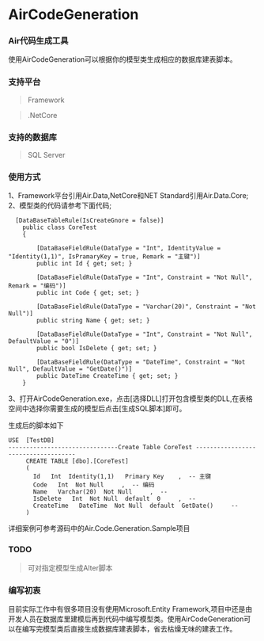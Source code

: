 # AirCodeGeneration
### Air代码生成工具
使用AirCodeGeneration可以根据你的模型类生成相应的数据库建表脚本。

### 支持平台
> Framework

> .NetCore

### 支持的数据库

> SQL Server

### 使用方式
1、Framework平台引用Air.Data,NetCore和NET Standard引用Air.Data.Core; <br>
2、模型类的代码请参考下面代码;
```
  [DataBaseTableRule(IsCreateGnore = false)]
    public class CoreTest
    {

        [DataBaseFieldRule(DataType = "Int", IdentityValue = "Identity(1,1)", IsPramaryKey = true, Remark = "主键")]
        public int Id { get; set; }

        [DataBaseFieldRule(DataType = "Int", Constraint = "Not Null", Remark = "编码")]
        public int Code { get; set; }

        [DataBaseFieldRule(DataType = "Varchar(20)", Constraint = "Not Null")]
        public string Name { get; set; }

        [DataBaseFieldRule(DataType = "Int", Constraint = "Not Null", DefaultValue = "0")]
        public bool IsDelete { get; set; }

        [DataBaseFieldRule(DataType = "DateTime", Constraint = "Not Null", DefaultValue = "GetDate()")]
        public DateTime CreateTime { get; set; }
    }
```
3、打开AirCodeGeneration.exe，点击[选择DLL]打开包含模型类的DLL,在表格空间中选择你需要生成的模型后点击[生成SQL脚本]即可。<br>

生成后的脚本如下
```
USE  [TestDB]
-------------------------------Create Table CoreTest ------------------------------------
     CREATE TABLE [dbo].[CoreTest] 
     (
       Id   Int  Identity(1,1)   Primary Key    ,  -- 主键    
       Code   Int  Not Null     ,  -- 编码    
       Name   Varchar(20)  Not Null     ,  --    
       IsDelete   Int  Not Null  default  0     ,  --    
       CreateTime   DateTime  Not Null  default  GetDate()     --    
     )
```

详细案例可参考源码中的Air.Code.Generation.Sample项目

### TODO
> 可对指定模型生成Alter脚本

### 编写初衷
目前实际工作中有很多项目没有使用Microsoft.Entity Framework,项目中还是由开发人员在数据库里建模后再到代码中编写模型类。使用AirCodeGeneration可以在编写完模型类后直接生成数据库建表脚本，省去枯燥无味的建表工作。
